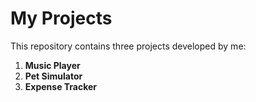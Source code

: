 # My Projects

This repository contains three projects developed by me:

1. **Music Player**
2. **Pet Simulator**
3. **Expense Tracker**

